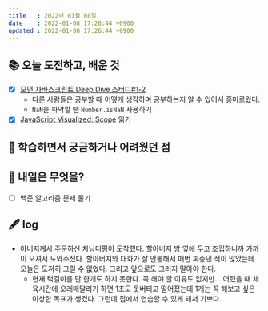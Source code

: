 ```yaml
---
title   : 2022년 01월 08일
date    : 2022-01-08 17:26:44 +0900
updated : 2022-01-08 17:26:44 +0900
---
```

## 📚 오늘 도전하고, 배운 것
- [x] [모던 자바스크립트 Deep Dive 스터디#1-2](https://youtu.be/rPVrtODy9P0)
	- 다른 사람들은 공부할 때 어떻게 생각하며 공부하는지 알 수 있어서 흥미로웠다.
	- `NaN`을 파악할 땐 `Number.isNaN` 사용하기
- [x] [JavaScript Visualized: Scope](https://dev.to/lydiahallie/javascript-visualized-scope-chain-13pd) 읽기 

## 🤔 학습하면서 궁금하거나 어려웠던 점

## 🌅 내일은 무엇을?
- [ ] 백준 알고리즘 문제 풀기

## 🖋 log
- 아버지께서 주문하신 치닝디핑이 도착했다. 할아버지 방 옆에 두고 조립하니까 가까이 오셔서 도와주셨다. 할아버지와 대화가 잘 안통해서 매번 짜증낸 적이 많았는데 오늘은 도저히 그럴 수 없었다. 그리고 앞으로도 그러지 말아야 한다. 
	- 현재 턱걸이를 단 한개도 하지 못한다. 꼭 해야 할 이유도 없지만... 어렸을 때 체육시간에 오래매달리기 하면 1초도 못버티고 떨어졌는데 1개는 꼭 해보고 싶은 이상한 목표가 생겼다. 그런데 집에서 연습할 수 있게 돼서 기쁘다.
